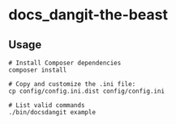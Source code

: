 # docs_dangit-the-beast

## Usage

    # Install Composer dependencies
    composer install

    # Copy and customize the .ini file:
    cp config/config.ini.dist config/config.ini

    # List valid commands
    ./bin/docsdangit example
